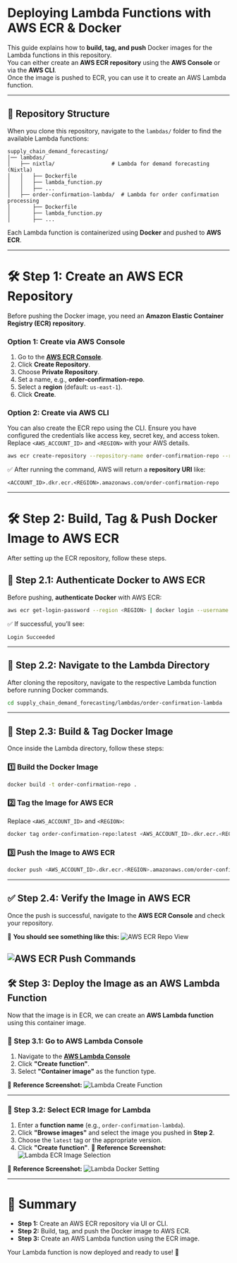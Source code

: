 # **Deploying Lambda Functions with AWS ECR & Docker**

This guide explains how to **build, tag, and push** Docker images for the Lambda functions in this repository.  
You can either create an **AWS ECR repository** using the **AWS Console** or via the **AWS CLI**.  
Once the image is pushed to ECR, you can use it to create an AWS Lambda function.

---

## **📂 Repository Structure**
When you clone this repository, navigate to the `lambdas/` folder to find the available Lambda functions:

```
supply_chain_demand_forecasting/
│── lambdas/
│   ├── nixtla/                  # Lambda for demand forecasting (Nixtla)
│   │   ├── Dockerfile
│   │   ├── lambda_function.py
│   │   ├── ...
│   ├── order-confirmation-lambda/  # Lambda for order confirmation processing
│       ├── Dockerfile
│       ├── lambda_function.py
│       ├── ...
```

Each Lambda function is containerized using **Docker** and pushed to **AWS ECR**.

---

# **🛠 Step 1: Create an AWS ECR Repository**
Before pushing the Docker image, you need an **Amazon Elastic Container Registry (ECR) repository**.

### **Option 1: Create via AWS Console**
1. Go to the **[AWS ECR Console](https://us-east-1.console.aws.amazon.com/ecr/repositories)**.
2. Click **Create Repository**.
3. Choose **Private Repository**.
4. Set a name, e.g., **order-confirmation-repo**.
5. Select a **region** (default: `us-east-1`).
6. Click **Create**.

### **Option 2: Create via AWS CLI**
You can also create the ECR repo using the CLI. Ensure you have configured the credentials like access key, secret key, and access token.
Replace `<AWS_ACCOUNT_ID>` and `<REGION>` with your AWS details.

```bash
aws ecr create-repository --repository-name order-confirmation-repo --region <REGION>
```

✅ After running the command, AWS will return a **repository URI** like:
```
<ACCOUNT_ID>.dkr.ecr.<REGION>.amazonaws.com/order-confirmation-repo
```

---

# **🛠 Step 2: Build, Tag & Push Docker Image to AWS ECR**
After setting up the ECR repository, follow these steps.

## **📌 Step 2.1: Authenticate Docker to AWS ECR**
Before pushing, **authenticate Docker** with AWS ECR:

```bash
aws ecr get-login-password --region <REGION> | docker login --username AWS --password-stdin <AWS_ACCOUNT_ID>.dkr.ecr.<REGION>.amazonaws.com
```

✅ If successful, you’ll see:
```
Login Succeeded
```

---

## **📌 Step 2.2: Navigate to the Lambda Directory**
After cloning the repository, navigate to the respective Lambda function before running Docker commands.

```bash
cd supply_chain_demand_forecasting/lambdas/order-confirmation-lambda
```

---

## **📌 Step 2.3: Build & Tag Docker Image**
Once inside the Lambda directory, follow these steps:

### **1️⃣ Build the Docker Image**
```bash
docker build -t order-confirmation-repo .
```

### **2️⃣ Tag the Image for AWS ECR**
Replace `<AWS_ACCOUNT_ID>` and `<REGION>`:

```bash
docker tag order-confirmation-repo:latest <AWS_ACCOUNT_ID>.dkr.ecr.<REGION>.amazonaws.com/order-confirmation-repo:latest
```

### **3️⃣ Push the Image to AWS ECR**
```bash
docker push <AWS_ACCOUNT_ID>.dkr.ecr.<REGION>.amazonaws.com/order-confirmation-repo:latest
```

---

## **✅ Step 2.4: Verify the Image in AWS ECR**
Once the push is successful, navigate to the **AWS ECR Console** and check your repository.

📌 **You should see something like this:**
![AWS ECR Repo View](../images/aws-ecr-repo-view.png)

![AWS ECR Push Commands](../images/aws-ecr-push-commmands.png)
---

## **🛠 Step 3: Deploy the Image as an AWS Lambda Function**
Now that the image is in ECR, we can create an **AWS Lambda function** using this container image.

### **📌 Step 3.1: Go to AWS Lambda Console**
1. Navigate to the **[AWS Lambda Console](https://console.aws.amazon.com/lambda/home)**
2. Click **"Create function"**.
3. Select **"Container image"** as the function type.

📌 **Reference Screenshot:**
![Lambda Create Function](../images/lambda-create-function.png)

---

### **📌 Step 3.2: Select ECR Image for Lambda**
1. Enter a **function name** (e.g., `order-confirmation-lambda`).
2. Click **"Browse images"** and select the image you pushed in **Step 2**.
3. Choose the `latest` tag or the appropriate version.
4. Click **"Create function"**.
📌 **Reference Screenshot:**
![Lambda ECR Image Selection](../images/lambda-docker-setting.png)

📌 **Reference Screenshot:**
![Lambda Docker Setting](../images/lambda-ecr-image-selection.png)

---

# **📌 Summary**
- **Step 1:** Create an AWS ECR repository via UI or CLI.
- **Step 2:** Build, tag, and push the Docker image to AWS ECR.
- **Step 3:** Create an AWS Lambda function using the ECR image.

Your Lambda function is now deployed and ready to use! 🚀
